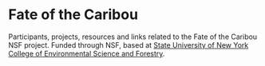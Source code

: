 # Fate of the Caribou

Participants, projects, resources and links related to the Fate of the Caribou NSF project.  Funded through NSF, based at [State University of New York College of Environmental Science and Forestry](esf.edu).